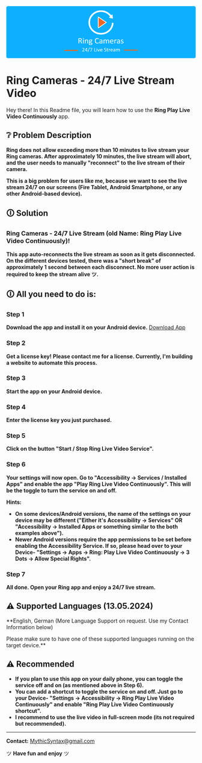 <div align="center">
  <img src="/images/header.png" title="Ring Cameras-  24/7 Live Stream">
</div>


<h1>Ring Cameras - 24/7 Live Stream Video</h1>

Hey there! In this Readme file, you will learn how to use the **Ring Play Live Video Continuously** app.

## ❔ Problem Description
**Ring does not allow exceeding more than 10 minutes to live stream your Ring cameras. After approximately 10 minutes, the live stream will abort, and the user needs to manually "reconnect" to the live stream of their camera.**

**This is a big problem for users like me, because we want to see the live stream 24/7 on our screens (Fire Tablet, Android Smartphone, or any other Android-based device).**

## 🛈 Solution
### **Ring Cameras -  24/7 Live Stream (old Name: Ring Play Live Video Continuously)!**

**This app auto-reconnects the live stream as soon as it gets disconnected. On the different devices tested, there was a "short break" of approximately 1 second between each disconnect. No more user action is required to keep the stream alive ツ.**

## 🛈 All you need to do is:

### Step 1
**Download the app and install it on your Android device.** 
<a href="ring-play-live-video-continuously.apk" title="Download Now!">Download App</a>
### Step 2
**Get a license key!**
**Please contact me for a license. Currently, I'm building a website to automate this process.**

### Step 3
**Start the app on your Android device.**

### Step 4
**Enter the license key you just purchased.**

### Step 5
**Click on the button "Start / Stop Ring Live Video Service".**

### Step 6
**Your settings will now open. Go to "Accessibility -> Services / Installed Apps" and enable the app "Play Ring Live Video Continuously". This will be the toggle to turn the service on and off.**

**Hints:**
- **On some devices/Android versions, the name of the settings on your device may be different ("Either it's 
Accessibility -> Services" 
OR 
"Accessibility -> Installed Apps
or something similar to the both examples above").**
- **Newer Android versions require the app permissions to be set before enabling the Accessibility Service. If so, please head over to your Device- "Settings -> Apps -> Ring: Play Live Video Continuously -> 3 Dots -> Allow Special Rights".**

### Step 7
**All done. Open your Ring app and enjoy a 24/7 live stream.**

## ⚠ Supported Languages (13.05.2024)
**English, German (More Language Support on request. Use my Contact Information below)

Please make sure to have one of these supported languages running on the target device.**

## ⚠ Recommended
- **If you plan to use this app on your daily phone, you can toggle the service off and on (as mentioned above in Step 6).**
- **You can add a shortcut to toggle the service on and off. Just go to your Device- "Settings -> Accessibility -> Ring Play Live Video Continuously" and enable "Ring Play Live Video Continuously shortcut".**
- **I recommend to use the live video in full-screen mode (its not required but recommended).**

<hr>

<strong>Contact:</strong> <a href="mailto:MythicSyntax@gmail.com">MythicSyntax@gmail.com</a>

ツ **Have fun and enjoy** ツ

